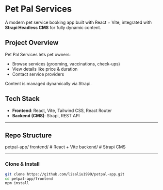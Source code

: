 # Pet Pal Services

A modern pet service booking app built with React + Vite, integrated with **Strapi Headless CMS** for fully dynamic content.


## Project Overview

Pet Pal Services lets pet owners:
- Browse services (grooming, vaccinations, check-ups)
- View details like price & duration
- Contact service providers

Content is managed dynamically via Strapi.



## Tech Stack

- **Frontend**: React, Vite, Tailwind CSS, React Router
- **Backend (CMS)**: Strapi, REST API

---

## Repo Structure

petpal-app/
frontend/   # React + Vite
backend/    # Strapi CMS

----

### Clone & Install
```bash
git clone https://github.com/lisaliu1999/petpal-app.git
cd petpal-app/frontend
npm install





